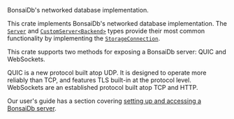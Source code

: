 BonsaiDb's networked database implementation.

This crate implements BonsaiDb's networked database implementation. The
[`Server`]($server-alias$) and [`CustomServer<Backend>`]($customserver-type$)
types provide their most common functionality by implementing the
[`StorageConnection`]($storage-connection-trait$).

This crate supports two methods for exposing a BonsaiDb server: QUIC and
WebSockets.

QUIC is a new protocol built atop UDP. It is designed to operate more
reliably than TCP, and features TLS built-in at the protocol level.
WebSockets are an established protocol built atop TCP and HTTP.

Our user's guide has a section covering [setting up and accessing a BonsaiDb
server]($pages-base$/guide/integration/server.html).
